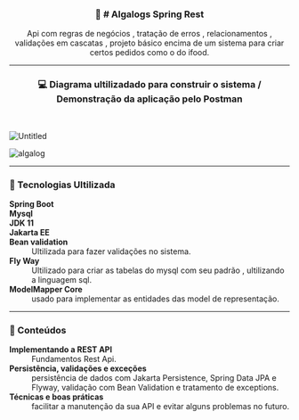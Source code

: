 <p align="center">
  <h3 align="center">🚀 # Algalogs Spring Rest</h3>

  <p align="center">
   Api com regras de negócios , tratação de erros , relacionamentos , validações em cascatas , projeto básico encima de um sistema para criar certos pedidos como o do ifood.
   
  </p>
</p>

<hr />

<h3 align="center"> 💻 Diagrama ultilizadado para construir  o sistema  / Demonstração da aplicação pelo Postman </h3> <br>

![Untitled](https://user-images.githubusercontent.com/48605830/129493673-faafeb94-a827-4730-9b26-bf985d6a498f.png)

![algalog](https://user-images.githubusercontent.com/48605830/129494384-79aa1632-a6b9-49cf-a581-69661098a006.gif)

<hr />

### 🔖 Tecnologias Ultilizada

<dl>
<dt><strong>Spring Boot</strong></dt>
<dt><strong>Mysql</strong></dt>
<dt><strong>JDK 11</strong></dt>
<dt><strong>Jakarta EE</strong></dt>

<dt><strong>Bean validation</strong></dt>
<dd>Ultilizada para fazer validações no sistema.</dd>

<dt><strong>Fly Way</strong></dt>
<dd>Ultilizado para criar as tabelas do mysql com seu padrão , ultilizando a linguagem sql.</dd>

  <dt><strong>ModelMapper Core</strong></dt>
<dd>usado para implementar as entidades das model de representação.</dd>
  
</dl>

<hr>

### 📑 Conteúdos 

<dl>
<dt><strong>Implementando a REST API</strong></dt>
<dd>Fundamentos Rest Api.</dd>

<dt><strong>Persistência, validações e exceções</strong></dt>
<dd> persistência de dados com Jakarta Persistence, Spring Data JPA e Flyway, validação com Bean Validation e tratamento de exceptions.</dd>

<dt><strong>Técnicas e boas práticas</strong></dt>
<dd>facilitar a manutenção da sua API e evitar alguns problemas no futuro.</dd>


</dl>
